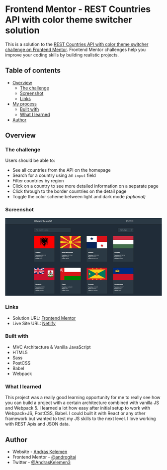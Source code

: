 # Frontend Mentor - REST Countries API with color theme switcher solution

This is a solution to the [REST Countries API with color theme switcher challenge on Frontend Mentor](https://www.frontendmentor.io/challenges/rest-countries-api-with-color-theme-switcher-5cacc469fec04111f7b848ca). Frontend Mentor challenges help you improve your coding skills by building realistic projects. 

## Table of contents

- [Overview](#overview)
  - [The challenge](#the-challenge)
  - [Screenshot](#screenshot)
  - [Links](#links)
- [My process](#my-process)
  - [Built with](#built-with)
  - [What I learned](#what-i-learned)
- [Author](#author)


## Overview

### The challenge

Users should be able to:

- See all countries from the API on the homepage
- Search for a country using an `input` field
- Filter countries by region
- Click on a country to see more detailed information on a separate page
- Click through to the border countries on the detail page
- Toggle the color scheme between light and dark mode *(optional)*

### Screenshot

![](./screenshot.jpg)

### Links

- Solution URL: [Frontend Mentor](https://www.frontendmentor.io/solutions/built-with-vanilla-javascript-webpack-5-sass-postcss-and-babel-cERdHPl-e)
- Live Site URL: [Netlify](https://andro-rest-countries.netlify.app/)


### Built with

- MVC Architecture & Vanilla JavaScript
- HTML5
- Sass
- PostCSS
- Babel
- Webpack


### What I learned

This project was a really good learning opportunity for me to really see how you can build a project with a certain architecture combined with vanilla JS and Webpack 5.
I learned a lot how easy after initial setup to work with Webpack+JS, PostCSS, Babel. I could built it with React or any other framework but wanted to test my JS skills to the next level.
I love working with REST Apis and JSON data.

## Author

- Website - [Andras Kelemen](https://www.your-site.com)
- Frontend Mentor - [@androgitai](https://www.frontendmentor.io/profile/androgitai)
- Twitter - [@AndrasKelemen3](https://www.twitter.com/AndrasKelemen3)


